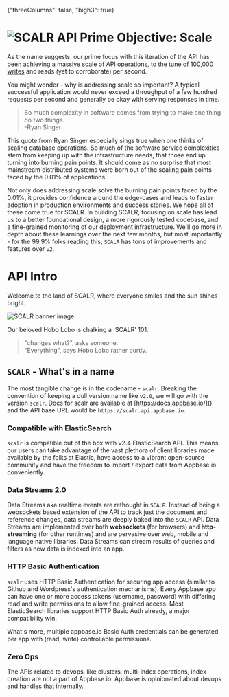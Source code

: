 {"threeColumns": false, "bigh3": true}

# ![SCALR](https://i.imgur.com/Eppz2lz.png?1) API Prime Objective: Scale

As the name suggests, our prime focus with this iteration of the API has been achieving a massive scale of API operations, to the tune of [100,000 writes](http://news.appbase.io/scaling-elasticsearch-writes/) and reads (yet to corroborate) per second. 

You might wonder - why is addressing scale so important? A typical successful application would never exceed a throughput of a  few hundred requests per second and generally be okay with serving responses in time.

> So much complexity in software comes from trying to make one thing do two things.  
-Ryan Singer

This quote from Ryan Singer especially sings true when one thinks of scaling database operations. So much of the software service complexities stem from keeping up with the infrastructure needs, that those end up turning into burning pain points. It should come as no surprise that most mainstream distributed systems were born out of the scaling pain points faced by the 0.01% of applications.

Not only does addressing scale solve the burning pain points faced by the 0.01%, it provides confidence around the edge-cases and leads to faster adoption in production environments and success stories. We hope all of these come true for SCALR. In building SCALR, focusing on scale has lead us to a better foundational design, a more rigorously tested codebase, and a fine-grained monitoring of our deployment infrastructure. We'll go more in depth about these learnings over the next few months, but most importantly - for the 99.9% folks reading this, ``SCALR`` has tons of improvements and features over ``v2``.

# API Intro

Welcome to the land of SCALR, where everyone smiles and the sun shines bright. 

![SCALR banner image](https://i.imgur.com/3nYaIQM.png?1)

Our beloved Hobo Lobo is chalking a 'SCALR' 101. 

> "changes what?", asks someone.  
"Everything", says Hobo Lobo rather curtly.

## ``SCALR`` - What's in a name

The most tangible change is in the codename - ``scalr``. Breaking the convention of keeping a dull version name like ``v2.0``, we will go with the version ``scalr``. Docs for scalr are available at [https://docs.appbase.io/]() and the API base URL would be ``https://scalr.api.appbase.io``.

### Compatible with ElasticSearch

``scalr`` is compatible out of the box with v2.4 ElasticSearch API. This means our users can take advantage of the vast plethora of client libraries made available by the folks at Elastic, have access to a vibrant open-source community and have the freedom to import / export data from Appbase.io conveniently. 

### Data Streams 2.0

Data Streams aka realtime events are rethought in ``SCALR``. Instead of being a websockets based extension of the API to track just the document and reference changes, data streams are deeply baked into the ``SCALR`` API. Data Streams are implemented over both **websockets** (for browsers) and **http-streaming** (for other runtimes) and are pervasive over web, mobile and language native libraries. Data Streams can stream results of queries and filters as new data is indexed into an app.


### HTTP Basic Authentication

``scalr`` uses HTTP Basic Authentication for securing app access (similar to Github and Wordpress's authentication mechanisms). Every Appbase app can have one or more access tokens (username, password) with differing read and write permissions to allow fine-grained access. Most ElasticSearch libraries support HTTP Basic Auth already, a major compatibility win.

What's more, multiple appbase.io Basic Auth credentials can be generated per app with (read, write) controllable permissions.

### Zero Ops

The APIs related to devops, like clusters, multi-index operations, index creation are not a part of Appbase.io. Appbase is opinionated about devops and handles that internally.
                        
